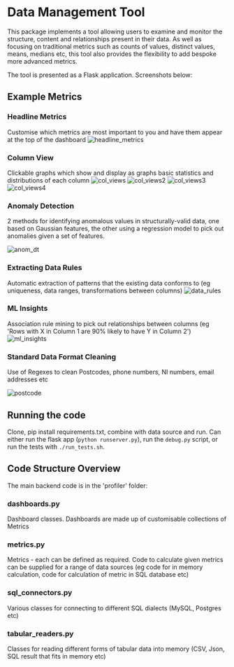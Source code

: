 # Data Management Tool
This package implements a tool allowing users to examine and monitor the structure, content and relationships present in their data. As well as focusing on traditional metrics such as counts of values, distinct values, means, medians etc, this tool also provides the flexibility to add bespoke more advanced metrics.

The tool is presented as a Flask application. Screenshots below:

## Example Metrics
### Headline Metrics
Customise which metrics are most important to you and have them appear at the top of the dashboard
![headline_metrics](https://user-images.githubusercontent.com/97685851/149484416-5fb3bbb0-08af-465e-a294-d4cd6f0b97d1.PNG)

### Column View
Clickable graphs which show and display as graphs basic statistics and distributions of each column
![col_views](https://user-images.githubusercontent.com/97685851/149484393-5228f115-026a-48ca-a6e7-aa3b6a87ac18.PNG)
![col_views2](https://user-images.githubusercontent.com/97685851/149484396-e27f4b0c-485a-4bbd-a92d-26c8f23584dd.PNG)
![col_views3](https://user-images.githubusercontent.com/97685851/149484400-d2b3c9cb-9bb4-48b4-996f-3a2a854cbfd2.PNG)
![col_views4](https://user-images.githubusercontent.com/97685851/149484405-0afbffdb-e317-4ded-8625-7e770f109733.PNG)


### Anomaly Detection
2 methods for identifying anomalous values in structurally-valid data, one based on Gaussian features, the other using a regression model to pick out anomalies given a set of features.

![anom_dt](https://user-images.githubusercontent.com/97685851/149484382-36bf746d-4044-4e25-a3c8-9cbcff82239b.PNG)

### Extracting Data Rules
Automatic extraction of patterns that the existing data conforms to (eg uniqueness, data ranges, transformations between columns)
![data_rules](https://user-images.githubusercontent.com/97685851/149484410-07797726-46f7-4278-8b48-8d93f3ae34fe.PNG)

### ML Insights
Association rule mining to pick out relationships between columns (eg 'Rows with X in Column 1 are 90% likely to have Y in Column 2')
![ml_insights](https://user-images.githubusercontent.com/97685851/149484419-f8f67be9-956e-49a0-a1da-d62464f85b15.PNG)


### Standard Data Format Cleaning
Use of Regexes to clean Postcodes, phone numbers, NI numbers, email addresses etc

![postcode](https://user-images.githubusercontent.com/97685851/149484426-986984fe-2334-4922-a87d-0eef255b4e8f.PNG)


## Running the code
Clone, pip install requirements.txt, combine with data source and run. Can either run the flask app (`python runserver.py`), run the `debug.py` script, or run the tests with `./run_tests.sh`.

## Code Structure Overview
The main backend code is in the 'profiler' folder:
 ### dashboards.py
 Dashboard classes. Dashboards are made up of customisable collections of Metrics

 ### metrics.py
 Metrics - each can be defined as required. Code to calculate given metrics can be supplied for a range of data sources (eg code for in memory calculation, code for calculation of metric in SQL database etc)

 ### sql_connectors.py
 Various classes for connecting to different SQL dialects (MySQL, Postgres etc)

 ### tabular_readers.py
 Classes for reading different forms of tabular data into memory (CSV, Json, SQL result that fits in memory etc)
